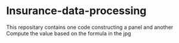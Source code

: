 # Insurance-data-processing
This repositary contains one code constructing a panel and another Compute the value based on the formula in the jpg
